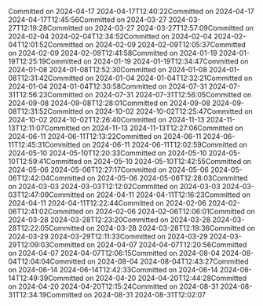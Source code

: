 Committed on 2024-04-17 2024-04-17T12:40:22Committed on 2024-04-17 2024-04-17T12:45:56Committed on 2024-03-27 2024-03-27T12:19:28Committed on 2024-03-27 2024-03-27T12:57:09Committed on 2024-02-04 2024-02-04T12:34:52Committed on 2024-02-04 2024-02-04T12:01:52Committed on 2024-02-09 2024-02-09T12:05:37Committed on 2024-02-09 2024-02-09T12:41:58Committed on 2024-01-19 2024-01-19T12:25:19Committed on 2024-01-19 2024-01-19T12:34:47Committed on 2024-01-08 2024-01-08T12:52:30Committed on 2024-01-08 2024-01-08T12:31:42Committed on 2024-01-04 2024-01-04T12:32:21Committed on 2024-01-04 2024-01-04T12:30:58Committed on 2024-07-31 2024-07-31T12:56:23Committed on 2024-07-31 2024-07-31T12:56:05Committed on 2024-09-08 2024-09-08T12:28:01Committed on 2024-09-08 2024-09-08T12:31:52Committed on 2024-10-02 2024-10-02T12:25:47Committed on 2024-10-02 2024-10-02T12:26:40Committed on 2024-11-13 2024-11-13T12:11:07Committed on 2024-11-13 2024-11-13T12:27:06Committed on 2024-06-11 2024-06-11T12:13:22Committed on 2024-06-11 2024-06-11T12:45:31Committed on 2024-06-11 2024-06-11T12:02:59Committed on 2024-05-10 2024-05-10T12:20:33Committed on 2024-05-10 2024-05-10T12:59:41Committed on 2024-05-10 2024-05-10T12:42:55Committed on 2024-05-06 2024-05-06T12:27:17Committed on 2024-05-06 2024-05-06T12:42:04Committed on 2024-05-06 2024-05-06T12:28:03Committed on 2024-03-03 2024-03-03T12:12:02Committed on 2024-03-03 2024-03-03T12:47:09Committed on 2024-04-11 2024-04-11T12:16:23Committed on 2024-04-11 2024-04-11T12:22:44Committed on 2024-02-06 2024-02-06T12:41:02Committed on 2024-02-06 2024-02-06T12:06:01Committed on 2024-03-28 2024-03-28T12:23:20Committed on 2024-03-28 2024-03-28T12:22:05Committed on 2024-03-28 2024-03-28T12:19:36Committed on 2024-03-29 2024-03-29T12:11:33Committed on 2024-03-29 2024-03-29T12:09:03Committed on 2024-04-07 2024-04-07T12:20:56Committed on 2024-04-07 2024-04-07T12:06:15Committed on 2024-08-04 2024-08-04T12:04:04Committed on 2024-08-04 2024-08-04T12:43:27Committed on 2024-06-14 2024-06-14T12:42:33Committed on 2024-06-14 2024-06-14T12:49:39Committed on 2024-04-20 2024-04-20T12:44:28Committed on 2024-04-20 2024-04-20T12:15:24Committed on 2024-08-31 2024-08-31T12:34:19Committed on 2024-08-31 2024-08-31T12:02:07